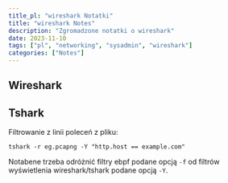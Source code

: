 ```yaml
---
title_pl: "wireshark Notatki"
title: "wireshark Notes"
description: "Zgromadzone notatki o wireshark"
date: 2023-11-10
tags: ["pl", "networking", "sysadmin", "wireshark"]
categories: ["Notes"]
---
```


## Wireshark

## Tshark

Filtrowanie z linii poleceń z pliku:

```
tshark -r eg.pcapng -Y "http.host == example.com"
```

Notabene trzeba odróżnić filtry ebpf podane opcją `-f` od filtrów wyświetlenia wireshark/tshark podane opcją `-Y`.

